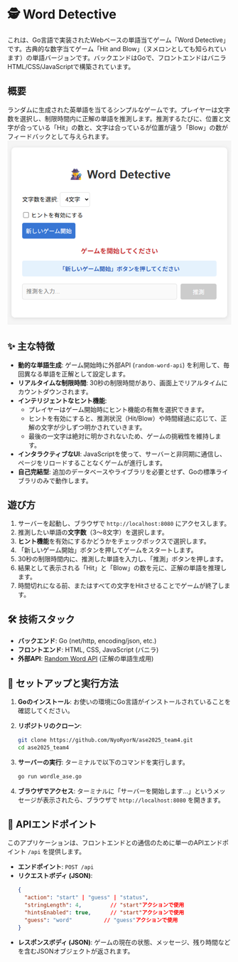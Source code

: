 # 🕵️ Word Detective

これは、Go言語で実装されたWebベースの単語当てゲーム「Word Detective」です。古典的な数字当てゲーム「Hit and Blow」（ヌメロンとしても知られています）の単語バージョンです。バックエンドはGoで、フロントエンドはバニラHTML/CSS/JavaScriptで構築されています。

## 概要

ランダムに生成された英単語を当てるシンプルなゲームです。プレイヤーは文字数を選択し、制限時間内に正解の単語を推測します。推測するたびに、位置と文字が合っている「Hit」の数と、文字は合っているが位置が違う「Blow」の数がフィードバックとして与えられます。
![](start.png)


## ✨ 主な特徴

* **動的な単語生成**: ゲーム開始時に外部API (`random-word-api`) を利用して、毎回異なる単語を正解として設定します。
* **リアルタイムな制限時間**: 30秒の制限時間があり、画面上でリアルタイムにカウントダウンされます。
* **インテリジェントなヒント機能**:
  * プレイヤーはゲーム開始時にヒント機能の有無を選択できます。
  * ヒントを有効にすると、推測状況（Hit/Blow）や時間経過に応じて、正解の文字が少しずつ明かされていきます。
  * 最後の一文字は絶対に明かされないため、ゲームの挑戦性を維持します。
* **インタラクティブなUI**: JavaScriptを使って、サーバーと非同期に通信し、ページをリロードすることなくゲームが進行します。
* **自己完結型**: 追加のデータベースやライブラリを必要とせず、Goの標準ライブラリのみで動作します。

## 遊び方

1. サーバーを起動し、ブラウザで `http://localhost:8080` にアクセスします。
2. 推測したい単語の**文字数**（3〜8文字）を選択します。
3. **ヒント機能**を有効にするかどうかをチェックボックスで選択します。
4. 「新しいゲーム開始」ボタンを押してゲームをスタートします。
5. 30秒の制限時間内に、推測した単語を入力し、「推測」ボタンを押します。
6. 結果として表示される「Hit」と「Blow」の数を元に、正解の単語を推理します。
7. 時間切れになる前、またはすべての文字をHitさせることでゲームが終了します。

## 🛠️ 技術スタック

* **バックエンド**: Go (net/http, encoding/json, etc.)
* **フロントエンド**: HTML, CSS, JavaScript (バニラ)
* **外部API**: [Random Word API](https://random-word-api.herokuapp.com/) (正解の単語生成用)

## 🚀 セットアップと実行方法

1. **Goのインストール**:
   お使いの環境にGo言語がインストールされていることを確認してください。

2. **リポジトリのクローン**:
   ```bash
   git clone https://github.com/NyoRyorN/ase2025_team4.git
   cd ase2025_team4
   ```

3. **サーバーの実行**:
   ターミナルで以下のコマンドを実行します。
   ```bash
   go run wordle_ase.go
   ```

4. **ブラウザでアクセス**:
   ターミナルに「サーバーを開始します...」というメッセージが表示されたら、ブラウザで `http://localhost:8080` を開きます。

## 📡 APIエンドポイント

このアプリケーションは、フロントエンドとの通信のために単一のAPIエンドポイント `/api` を提供します。

* **エンドポイント**: `POST /api`
* **リクエストボディ (JSON)**:
  ```json
  {
    "action": "start" | "guess" | "status",
    "stringLength": 4,         // "start"アクションで使用
    "hintsEnabled": true,      // "start"アクションで使用
    "guess": "word"          // "guess"アクションで使用
  }
  ```
* **レスポンスボディ (JSON)**:
  ゲームの現在の状態、メッセージ、残り時間などを含むJSONオブジェクトが返されます。
